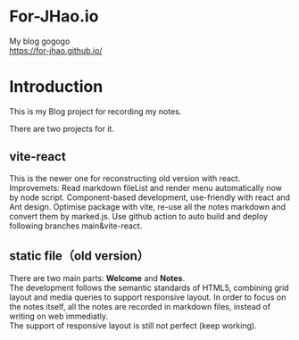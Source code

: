 # For-JHao.io
My blog
gogogo</br>
<a>https://for-jhao.github.io/</a>

# Introduction 
This is my Blog project for recording my notes.</br>

There are two projects for it.

## vite-react
This is the newer one for reconstructing old version with react.
Improvemets:
Read markdown fileList and render menu automatically now by node script.
Component-based development, use-friendly with react and Ant design. 
Optimise package with vite, re-use all the notes markdown and convert them by marked.js.
Use github action to auto build and deploy following branches main&vite-react.

## static file（old version）
There are two main parts: **Welcome** and **Notes**.</br>
The development follows the semantic standards of HTML5, combining grid layout and media queries to support responsive layout. In order to focus on the notes itself, all the notes are recorded in markdown files, instead of writing on web immediatly. </br>
The support of responsive layout is still not perfect (keep working).</br>
